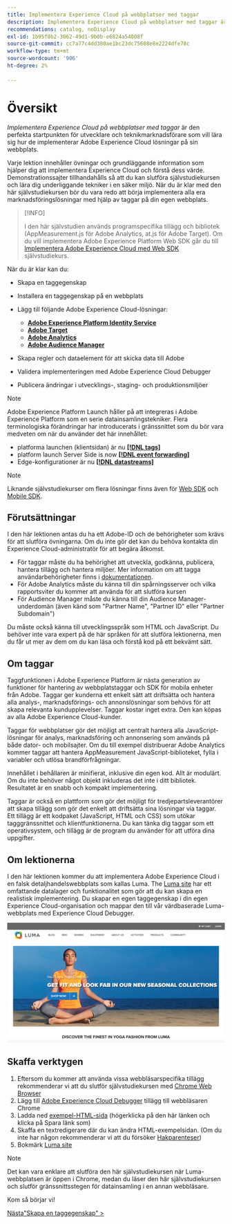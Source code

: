 ```yaml
---
title: Implementera Experience Cloud på webbplatser med taggar
description: Implementera Experience Cloud på webbplatser med taggar är den perfekta startpunkten för gränssnittsutvecklare eller teknikmarknadsförare som vill lära sig hur man implementerar Adobe Experience Cloud lösningar på sin webbplats.
recommendations: catalog, noDisplay
exl-id: 1b95f0b2-3062-49d1-9b0b-e6824a54008f
source-git-commit: cc7a77c4dd380ae1bc23dc75608e8e2224dfe78c
workflow-type: tm+mt
source-wordcount: '906'
ht-degree: 2%

---
```


# Översikt

_Implementera Experience Cloud på webbplatser med taggar_ är den perfekta startpunkten för utvecklare och teknikmarknadsförare som vill lära sig hur de implementerar Adobe Experience Cloud lösningar på sin webbplats.

Varje lektion innehåller övningar och grundläggande information som hjälper dig att implementera Experience Cloud och förstå dess värde.  Demonstrationssajter tillhandahålls så att du kan slutföra självstudiekursen och lära dig underliggande tekniker i en säker miljö. När du är klar med den här självstudiekursen bör du vara redo att börja implementera alla era marknadsföringslösningar med hjälp av taggar på din egen webbplats.

>[!INFO]
>
>I den här självstudien används programspecifika tillägg och bibliotek (AppMeasurement.js för Adobe Analytics, at.js för Adobe Target). Om du vill implementera Adobe Experience Platform Web SDK går du till [Implementera Adobe Experience Cloud med Web SDK](/help/tutorial-web-sdk/overview.md) självstudiekurs.


När du är klar kan du:

* Skapa en taggegenskap

* Installera en taggegenskap på en webbplats

* Lägg till följande Adobe Experience Cloud-lösningar:
   * **[Adobe Experience Platform Identity Service](id-service.md)**
   * **[Adobe Target](target.md)**
   * **[Adobe Analytics](analytics.md)**
   * **[Adobe Audience Manager](audience-manager.md)**

* Skapa regler och dataelement för att skicka data till Adobe

* Validera implementeringen med Adobe Experience Cloud Debugger

* Publicera ändringar i utvecklings-, staging- och produktionsmiljöer

>[!NOTE]
>
>Adobe Experience Platform Launch håller på att integreras i Adobe Experience Platform som en serie datainsamlingstekniker. Flera terminologiska förändringar har introducerats i gränssnittet som du bör vara medveten om när du använder det här innehållet:
>
> * platforma launchen (klientsidan) är nu **[[!DNL tags]](https://experienceleague.adobe.com/docs/experience-platform/tags/home.html?lang=sv)**
> * platform launch Server Side is now **[[!DNL event forwarding]](https://experienceleague.adobe.com/docs/experience-platform/tags/event-forwarding/overview.html)**
> * Edge-konfigurationer är nu **[[!DNL datastreams]](https://experienceleague.adobe.com/docs/experience-platform/edge/fundamentals/datastreams.html)**


>[!NOTE]
>
>Liknande självstudiekurser om flera lösningar finns även för [Web SDK](../tutorial-web-sdk/overview.md) och [Mobile SDK](../tutorial-mobile-sdk/overview.md).

## Förutsättningar

I den här lektionen antas du ha ett Adobe-ID och de behörigheter som krävs för att slutföra övningarna. Om du inte gör det kan du behöva kontakta din Experience Cloud-administratör för att begära åtkomst.

* För taggar måste du ha behörighet att utveckla, godkänna, publicera, hantera tillägg och hantera miljöer. Mer information om att tagga användarbehörigheter finns i [dokumentationen](https://experienceleague.adobe.com/docs/experience-platform/tags/admin/user-permissions.html).
* För Adobe Analytics måste du känna till din spårningsserver och vilka rapportsviter du kommer att använda för att slutföra kursen
* För Audience Manager måste du känna till din Audience Manager-underdomän (även känd som &quot;Partner Name&quot;, &quot;Partner ID&quot; eller &quot;Partner Subdomain&quot;)

Du måste också känna till utvecklingsspråk som HTML och JavaScript. Du behöver inte vara expert på de här språken för att slutföra lektionerna, men du får ut mer av dem om du kan läsa och förstå kod på ett bekvämt sätt.

## Om taggar

Taggfunktionen i Adobe Experience Platform är nästa generation av funktioner för hantering av webbplatstaggar och SDK för mobila enheter från Adobe. Taggar ger kunderna ett enkelt sätt att driftsätta och hantera alla analys-, marknadsförings- och annonslösningar som behövs för att skapa relevanta kundupplevelser. Taggar kostar inget extra. Den kan köpas av alla Adobe Experience Cloud-kunder.

Taggar för webbplatser gör det möjligt att centralt hantera alla JavaScript-lösningar för analys, marknadsföring och annonsering som används på både dator- och mobilsajter. Om du till exempel distribuerar Adobe Analytics kommer taggar att hantera AppMeasurement JavaScript-biblioteket, fylla i variabler och utlösa brandförfrågningar.

Innehållet i behållaren är minifierat, inklusive din egen kod. Allt är modulärt. Om du inte behöver något objekt inkluderas det inte i ditt bibliotek. Resultatet är en snabb och kompakt implementering.

Taggar är också en plattform som gör det möjligt för tredjepartsleverantörer att skapa tillägg som gör det enkelt att driftsätta sina lösningar via taggar. Ett tillägg är ett kodpaket (JavaScript, HTML och CSS) som utökar tagggränssnittet och klientfunktionerna. Du kan tänka dig taggar som ett operativsystem, och tillägg är de program du använder för att utföra dina uppgifter.

## Om lektionerna

I den här lektionen kommer du att implementera Adobe Experience Cloud i en falsk detaljhandelswebbplats som kallas Luma. The [Luma site](https://luma.enablementadobe.com/content/luma/us/en.html) har ett omfattande datalager och funktionalitet som gör att du kan skapa en realistisk implementering. Du skapar en egen taggegenskap i din egen Experience Cloud-organisation och mappar den till vår värdbaserade Luma-webbplats med Experience Cloud Debugger.

[![Lumas webbplats](images/overview-luma.png)](https://luma.enablementadobe.com/content/luma/us/en.html)

## Skaffa verktygen

1. Eftersom du kommer att använda vissa webbläsarspecifika tillägg rekommenderar vi att du slutför självstudiekursen med [Chrome Web Browser](https://www.google.com/chrome/)
1. Lägg till [Adobe Experience Cloud Debugger](https://chrome.google.com/webstore/detail/adobe-experience-cloud-de/ocdmogmohccmeicdhlhhgepeaijenapj) tillägg till webbläsaren Chrome
1. Ladda ned [exempel-HTML-sida](https://www.enablementadobe.com/multi/web/basic-sample.html) (högerklicka på den här länken och klicka på Spara länk som)
1. Skaffa en textredigerare där du kan ändra HTML-exempelsidan. (Om du inte har någon rekommenderar vi att du försöker [Hakparenteser](https://brackets.io/))
1. Bokmärk [Luma site](https://luma.enablementadobe.com/content/luma/us/en.html)

>[!NOTE]
>
>Det kan vara enklare att slutföra den här självstudiekursen när Luma-webbplatsen är öppen i Chrome, medan du läser den här självstudiekursen och slutför gränssnittsstegen för datainsamling i en annan webbläsare.

Kom så börjar vi!

[Nästa&quot;Skapa en taggegenskap&quot; >](create-a-property.md)
